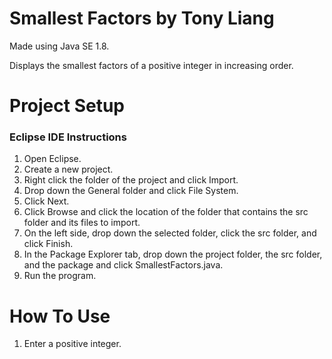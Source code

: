 # Smallest Factors by Tony Liang

Made using Java SE 1.8.

Displays the smallest factors of a positive integer in increasing order.

# Project Setup

### Eclipse IDE Instructions
1. Open Eclipse.
2. Create a new project.
3. Right click the folder of the project and click Import.
4. Drop down the General folder and click File System.
5. Click Next.
6. Click Browse and click the location of the folder that contains the src folder and its files to import.
7. On the left side, drop down the selected folder, click the src folder, and click Finish.
8. In the Package Explorer tab, drop down the project folder, the src folder, and the package and click SmallestFactors.java.
9. Run the program.

# How To Use
1. Enter a positive integer.